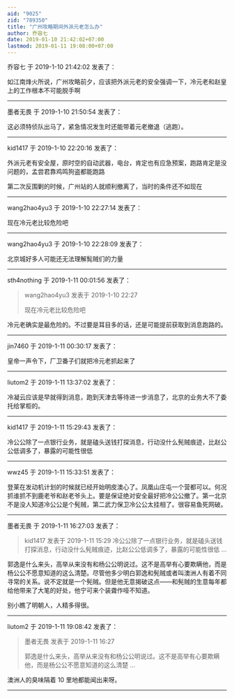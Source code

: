 ```yaml
---
aid: "9025"
zid: "789350"
title: "广州攻略期间外派元老怎么办"
author: 乔容七
date: 2019-01-10 21:42:02+07:00
lastmod: 2019-01-11 19:08:00+07:00
---
```


乔容七 于 2019-1-10 21:42:02 发表了：

如江南烽火所说，广州攻略前夕，应该把外派元老的安全强调一下，冷元老和赵皇上的工作根本不可能脱手啊

---

墨者无畏 于 2019-1-10 21:50:54 发表了：

这必须特侦队出马了，紧急情况发生时还能带着元老撤退（逃跑）。

---

kid1417 于 2019-1-10 22:20:16 发表了：

外派元老有安全屋，原时空的自动武器，电台，肯定也有应急预案，跑路肯定是没问题的，孟尝君靠鸡鸣狗盗都能跑路

第二次反围剿的时候，广州站的人就顺利撤离了，当时的条件还不如现在

---

wang2hao4yu3 于 2019-1-10 22:27:14 发表了：

现在冷元老比较危险吧

---

wang2hao4yu3 于 2019-1-10 22:28:09 发表了：

北京城好多人可能还无法理解髨贼们的力量

---

sth4nothing 于 2019-1-11 00:01:56 发表了：

> wang2hao4yu3 发表于 2019-1-10 22:27
>
> 现在冷元老比较危险吧

冷元老确实是最危险的。不过要是耳目多的话，还是可能提前获取到消息跑路的。

---

jin7460 于 2019-1-11 00:30:17 发表了：

皇帝一声令下，厂卫番子们就把冷元老抓起来了

---

liutom2 于 2019-1-11 13:37:02 发表了：

冷凝云应该是早就得到消息，跑到天津去等待进一步消息了，北京的业务大不了委托给掌柜的。

---

kid1417 于 2019-1-11 15:29:43 发表了：

冷公公除了一点银行业务，就是磕头送钱打探消息，行动没什么髡贼痕迹，比赵公公低调多了，暴露的可能性很低

---

wwz45 于 2019-1-11 15:33:51 发表了：

登莱在发动机计划的时候就已经开始明皮澳心了。凤凰山庄屯一个营都可以。何况抓谁抓不到鹿老爷和赵老爷头上。要是保证绝对安全最好把冷公公撤了。第一北京不是没人知道冷公公是个髡贼，第二武力保卫冷公公太挂相了。很容易鱼死网破。

---

墨者无畏 于 2019-1-11 16:27:03 发表了：

> kid1417 发表于 2019-1-11 15:29 冷公公除了一点银行业务，就是磕头送钱打探消息，行动没什么髡贼痕迹，比赵公公低调多了，暴露的可能性很低 ...

郭逸是什么来头，高举从来没有和杨公公明说过。这不是高举有心要欺瞒他，而是杨公公不愿意知道的这么清楚。尽管他多少明白郭逸和髡贼或者叫澳洲人有着不同寻常的关系。说不定就是一个髡贼。但是他无意揭破这点――和髡贼的生意每年都给他带来了大笔的好处，他宁可来个装聋作哑不知道。

别小瞧了明朝人，人精多得很。

---

liutom2 于 2019-1-11 19:08:42 发表了：

> 墨者无畏 发表于 2019-1-11 16:27
>
> 郭逸是什么来头，高举从来没有和杨公公明说过。这不是高举有心要欺瞒他，而是杨公公不愿意知道的这么清楚 ...

澳洲人的臭味隔着 10 里地都能闻出来呀。

---
